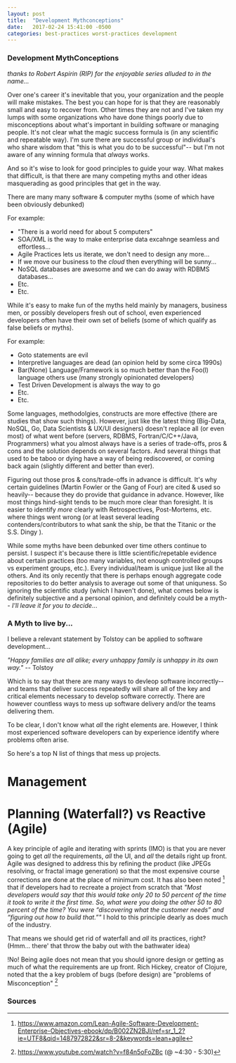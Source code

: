 ```yaml
---
layout: post
title:  "Development Mythconceptions"
date:   2017-02-24 15:41:00 -0500
categories: best-practices worst-practices development  
---
```


### Development MythConceptions ###
_thanks to Robert Aspirin (RIP) for the enjoyable series alluded to in the name..._


Over one's career it's inevitable that you, your organization and the people will make mistakes.   The best you can hope for is that they are reasonably small and easy to recover from.   Other times they are not and I've taken my lumps with some organizations who have done things poorly due to misconceptions about what's important in building software or managing people.   It's not clear what the magic success formula is (in any scientific and repeatable way).  I'm sure there are  successful group or individual's who share wisdom that "this is what you do to be successful"-- but I'm not aware of any winning formula that _always_ works.

And so it's wise to look for good principles to guide your way.   What makes that difficult, is that there are many competing myths and other ideas masquerading as good principles that get in the way.

There are many many software & computer myths (some of which have been obviously debunked)

For example:

  - "There is a world need for about 5 computers"
  - SOA/XML is the way to make enterprise data excahnge seamless and effortless...
  - Agile Practices lets us iterate, we don't need to design any more...
  - If we move our business to the _cloud_ then everything will be sunny...
  - NoSQL databases are awesome and we can do away with RDBMS databases...
  - Etc.
  - Etc.

While it's easy to make fun of the myths held mainly by managers, business men, or possibly developers fresh out of school,
even experienced developers often have their own set of beliefs (some of which qualify as false beliefs or myths).

For example:

  - Goto statements are evil
  - Interpretive languages are dead (an opinion held by some circa 1990s)
  - Bar(None) Language/Framework is so much better than the Foo(l) language others use   (many strongly opinionated developers)
  - Test Driven Development is always the way to go
  - Etc.
  - Etc.

 Some languages, methodolgies, constructs are more effective  (there are studies that show such things).  However,
 just like the latest thing (Big-Data, NoSQL, Go, Data Scientists & UX/UI designers) doesn't replace all (or even most) of what went before
 (servers, RDBMS, Fortran/C/C++/Java, Programmers) what you almost always have is a series of trade-offs, pros & cons
 and the solution depends on several factors. And several things that used to be taboo or dying have a way of being
 rediscovered, or coming back again (slightly different and better than ever).

 Figuring out those pros & cons/trade-offs in advance is difficult.   It's why certain guidelines (Martin Fowler or the Gang of Four) are cited & used so heavily-- because they do provide that guidance in advance.   However, like most things
 hind-sight tends to be much more clear than foresight.  It is easier to identify _more_ clearly with Retrospectives, Post-Mortems, etc. where things went wrong (or at least several leading contenders/contributors to what sank the ship, be that the
 Titanic or the S.S. Dingy ).

While some myths have been debunked over time others continue to persist.  I suspect it's because there is little scientific/repetable evidence about certain practices (too many variables, not enough controlled groups vs experiment groups, etc.).  Every individual/team is
unique just like all the others.  And its only recently that there is perhaps enough aggregate code repositories to do better
analysis to average out some of that uniquness.   So ignoring the scientific study (which I haven't done), what comes below is definitely subjective and a personal opinion, and definitely could be a myth-- _I'll leave it for you to decide_...

### A Myth to live by... ###

I believe a relevant statement by Tolstoy can be applied to software development...

_"Happy families are all alike; every unhappy family is unhappy in its own way."_
       -- Tolstoy

Which is to say that there are many ways to devleop software incorrectly-- and teams that deliver success repeatedly will share
all of the key and critical elements necessary to develop software correctly.  There are however countless ways to mess up
software delivery and/or the teams delivering them.

To be clear, I don't know what _all_ the right elements are.  However, I think most experienced software developers can by experience identify where problems often arise.

So here's a top N list of things that mess up projects.

# Management #

# Planning (Waterfall?) vs Reactive (Agile) #

A key principle of agile and iterating with sprints (IMO) is that you are never going to get _all_ the requirements, _all_ the UI, and _all_ the details right up front.  Agile was designed to address this by refining the product (like JPEGs resolving, or fractal image generation) so that the most expensive course corrections are done at the place of minimum cost.  It has also been noted [^Lean-Agile] that if developers had to recreate a project from scratch that _"Most developers would say that this would take only 20 to 50 percent of the time it took to write it the first time. So, what were you doing the other 50 to 80 percent of the time? You were “discovering what the customer needs” and “figuring out how to build that.”"_   I hold to this principle dearly as does much of the industry.

That means we should get rid of waterfall and _all_ its practices, right?   (Hmm... there' that throw the baby out with the bathwater idea)

!No! Being agile does not mean that you should ignore design or getting as much of what the requirements are up front.  Rich Hickey, creator of Clojure, noted that the a key problem of bugs (before design) are "problems of Misconception" [^Hammock-Driven-Development]

### Sources ###

[^Lean-Agile]: https://www.amazon.com/Lean-Agile-Software-Development-Enterprise-Objectives-ebook/dp/B002ZN2BJI/ref=sr_1_2?ie=UTF8&qid=1487972822&sr=8-2&keywords=lean+agile
[^Hammock-Driven-Development]: https://www.youtube.com/watch?v=f84n5oFoZBc   (@ ~4:30 - 5:30)
